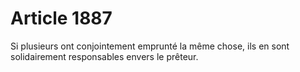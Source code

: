 # Article 1887

Si plusieurs ont conjointement emprunté la même chose, ils en sont solidairement responsables envers le prêteur.